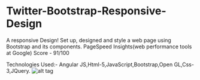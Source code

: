 # Twitter-Bootstrap-Responsive-Design
A responsive Design!
Set up, designed and style a web page using Bootstrap and its components.
PageSpeed Insights(web performance tools at Google) Score - 91/100

Technologies Used:-
Angular JS,Html-5,JavaScript,Bootstrap,Open GL,Css-3,JQuery.
![alt tag](https://github.com/divyanshu-rawat/Twitter-Bootstrap-Responsive-Design/blob/master/Screenshot%20from%202016-07-13%2000:17:08.png)


